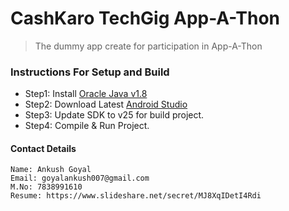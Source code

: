 # CashKaro TechGig App-A-Thon #
> The dummy app create for participation in App-A-Thon

### Instructions For Setup and Build ###
* Step1: Install [Oracle Java v1.8](http://www.oracle.com/technetwork/java/javase/overview/java8-2100321.html "Java")
* Step2: Download Latest [Android Studio](https://developer.android.com/studio/index.html "Android Studio")
* Step3: Update SDK to v25 for build project.
* Step4: Compile & Run Project.

#### Contact Details ####
```
Name: Ankush Goyal
Email: goyalankush007@gmail.com
M.No: 7838991610
Resume: https://www.slideshare.net/secret/MJ8XqIDetI4Rdi
```